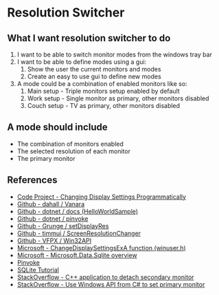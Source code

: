 # Resolution Switcher

## What I want resolution switcher to do

1. I want to be able to switch monitor modes from the windows tray bar
1. I want to be able to define modes using a gui:
   1. Show the user the current monitors and modes
   1. Create an easy to use gui to define new modes
1. A mode could be a combination of enabled monitors like so:
   1. Main setup - Triple monitors setup enabled by default
   1. Work setup - Single monitor as primary, other monitors disabled
   1. Couch setup - TV as primary, other monitors disabled

## A mode should include

- The combination of monitors enabled
- The selected resolution of each monitor
- The primary monitor

## References

- [Code Project - Changing Display Settings Programmatically](https://www.codeproject.com/Articles/36664/Changing-Display-Settings-Programmatically)
- [Github - dahall / Vanara](https://github.com/dahall/Vanara)
- [Github - dotnet / docs (HelloWorldSample)](https://github.com/dotnet/docs/blob/main/samples/snippets/standard/data/sqlite/HelloWorldSample/Program.cs)
- [Github - dotnet / pinvoke](https://github.com/dotnet/pinvoke)
- [Github - Grunge / setDisplayRes](https://github.com/Grunge/setDisplayRes)
- [Github - timmui / ScreenResolutionChanger](https://github.com/timmui/ScreenResolutionChanger/tree/master)
- [Github - VFPX / Win32API](https://github.com/VFPX/Win32API/blob/master/libraries/user32)
- [Microsoft - ChangeDisplaySettingsExA function (winuser.h)](https://learn.microsoft.com/en-us/windows/win32/api/winuser/nf-winuser-changedisplaysettingsexa)
- [Microsoft - Microsoft.Data.Sqlite overview](https://learn.microsoft.com/en-us/dotnet/standard/data/sqlite/?view=azure-dotnet&tabs=visual-studio)
- [Pinvoke](http://www.pinvoke.net)
- [SQLite Tutorial](https://www.sqlitetutorial.net/)
- [StackOverflow - C++ application to detach secondary monitor](https://stackoverflow.com/a/33746637/9325206)
- [StackOverflow - Use Windows API from C# to set primary monitor](https://stackoverflow.com/a/36968861/9325206)

